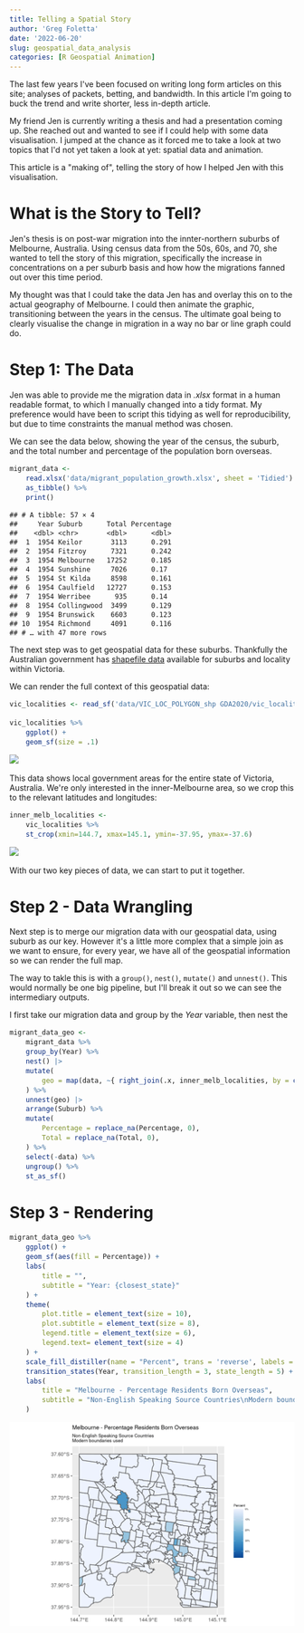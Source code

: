```yaml
---
title: Telling a Spatial Story 
author: 'Greg Foletta'
date: '2022-06-20'
slug: geospatial_data_analysis
categories: [R Geospatial Animation]
---
```


The last few years I've been focused on writing long form articles on this site; analyses of packets, betting, and bandwidth. In this article I'm going to buck the trend and write shorter, less in-depth article. 

My friend Jen is currently writing a thesis and had a presentation coming up. She reached out and wanted to see if I could help with some data visualisation. I jumped at the chance as it forced me to take a look at two topics that I'd not yet taken a look at yet: spatial data and animation.

This article is a "making of", telling the story of how I helped Jen with this visualisation.

# What is the Story to Tell?

Jen's thesis is on post-war migration into the innter-northern suburbs of Melbourne, Australia. Using census data from the 50s, 60s, and 70, she wanted to tell the story of this migration, specifically the increase in concentrations on a per suburb basis and how how the migrations fanned out over this time period.

My thought was that I could take the data Jen has and overlay this on to the actual geography of Melbourne. I could then animate the graphic, transitioning between the years in the census. The ultimate goal being to clearly visualise the change in migration in a way no bar or line graph could do.



# Step 1: The Data

Jen was able to provide me the migration data in *.xlsx* format in a human readable format, to which I manually changed into a tidy format. My preference would have been to script this tidying as well for reproducibility, but due to time constraints the manual method was chosen.

We can see the data below, showing the year of the census, the suburb, and the total number and percentage of the population born overseas. 

```r
migrant_data <- 
    read.xlsx('data/migrant_population_growth.xlsx', sheet = 'Tidied') %>%
    as_tibble() %>% 
    print()
```

```
## # A tibble: 57 × 4
##     Year Suburb      Total Percentage
##    <dbl> <chr>       <dbl>      <dbl>
##  1  1954 Keilor       3113      0.291
##  2  1954 Fitzroy      7321      0.242
##  3  1954 Melbourne   17252      0.185
##  4  1954 Sunshine     7026      0.17 
##  5  1954 St Kilda     8598      0.161
##  6  1954 Caulfield   12727      0.153
##  7  1954 Werribee      935      0.14 
##  8  1954 Collingwood  3499      0.129
##  9  1954 Brunswick    6603      0.123
## 10  1954 Richmond     4091      0.116
## # … with 47 more rows
```
The next step was to get geospatial data for these suburbs. Thankfully the Australian government has [shapefile data](https://data.gov.au/dataset/ds-dga-af33dd8c-0534-4e18-9245-fc64440f742e/distribution/dist-dga-4d6ec8bb-1039-4fef-aa58-6a14438f29b1/details?q=) available for suburbs and locality within Victoria.

We can render the full context of this geospatial data:


```r
vic_localities <- read_sf('data/VIC_LOC_POLYGON_shp GDA2020/vic_localities.shp')

vic_localities %>% 
    ggplot() +
    geom_sf(size = .1)
```

<img src="{{< blogdown/postref >}}index_files/figure-html/unnamed-chunk-2-1.png" width="672" />

This data shows local government areas for the entire state of Victoria, Australia. We're only interested in the inner-Melbourne area, so we crop this to the relevant latitudes and longitudes:


```r
inner_melb_localities <-
    vic_localities %>% 
    st_crop(xmin=144.7, xmax=145.1, ymin=-37.95, ymax=-37.6)
```
<img src="{{< blogdown/postref >}}index_files/figure-html/unnamed-chunk-4-1.png" width="672" />

With our two key pieces of data, we can start to put it together.

# Step 2 - Data Wrangling

Next step is to merge our migration data with our geospatial data, using suburb as our key. However it's a little more complex that a simple join as we want to ensure, for every year, we have all of the geospatial information so we can render the full map.

The way to takle this is with a `group()`, `nest()`, `mutate()` and `unnest()`. This would normally be one big pipeline, but I'll break it out so we can see the intermediary outputs.

I first take our migration data and group by the *Year* variable, then nest the 


```r
migrant_data_geo <-
    migrant_data %>% 
    group_by(Year) %>% 
    nest() |> 
    mutate(
        geo = map(data, ~{ right_join(.x, inner_melb_localities, by = c('Suburb' = 'LOC_NAME')) })
    ) %>% 
    unnest(geo) |> 
    arrange(Suburb) %>% 
    mutate(
        Percentage = replace_na(Percentage, 0),
        Total = replace_na(Total, 0),
    ) %>%
    select(-data) %>%
    ungroup() %>% 
    st_as_sf() 
```


# Step 3 - Rendering



```r
migrant_data_geo %>%
    ggplot() +
    geom_sf(aes(fill = Percentage)) +
    labs(
        title = "",
        subtitle = "Year: {closest_state}"
    ) +
    theme(
        plot.title = element_text(size = 10),
        plot.subtitle = element_text(size = 8),
        legend.title = element_text(size = 6),
        legend.text= element_text(size = 4)
    ) +
    scale_fill_distiller(name = "Percent", trans = 'reverse', labels = percent) +
    transition_states(Year, transition_length = 3, state_length = 5) +
    labs(
        title = "Melbourne - Percentage Residents Born Overseas",
        subtitle = "Non-English Speaking Source Countries\nModern boundaries used"
    )
```

![](index_files/figure-html/unnamed-chunk-6-1.gif)<!-- -->
